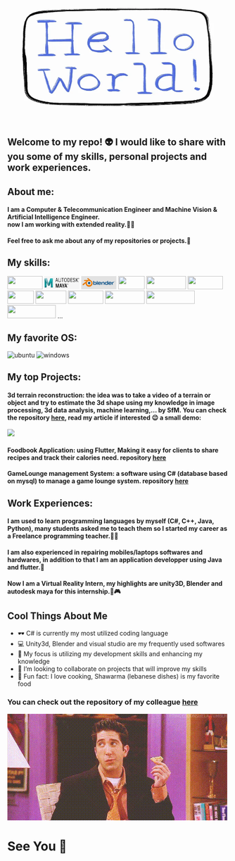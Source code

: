 <img src="https://github.com/yagii99/yagii99/blob/main/assets/hello%20world.webp" width="500" height="300" />

## Welcome to my repo! 👽  I would like to share with you some of my skills, personal projects and work experiences.

## About me:
#### I am a Computer & Telecommunication Engineer and Machine Vision & Artificial Intelligence Engineer. <br/> now I am working with extended reality.👨‍💻
#### Feel free to ask me about any of my repositories or projects.💬

## My skills:

<img src="https://img.shields.io/badge/Unity-100000?style=for-the-badge&logo=unity&logoColor=white" width="80" height="30" /> <img src="https://github.com/yagii99/yagii99/blob/main/assets/maya%20logo.jpg" width="80" height="30" /> <img src= "https://github.com/yagii99/yagii99/blob/main/assets/blender%20logo.jpg" width="80" height="30" /> <img src="https://img.shields.io/badge/C%23-239120?style=for-the-badge&logo=c-sharp&logoColor=white" width="60" height="30" /> <img src="https://img.shields.io/badge/Python-14354C?style=for-the-badge&logo=python&logoColor=white" width="90" height="30" /> <img src="https://img.shields.io/badge/Java-ED8B00?style=for-the-badge&logo=java&logoColor=white" width="80" height="30" /> <img src="https://img.shields.io/badge/C-00599C?style=for-the-badge&logo=c&logoColor=white" width="60" height="30" /> <img src="https://img.shields.io/badge/C%2B%2B-00599C?style=for-the-badge&logo=c%2B%2B&logoColor=white" width="70" height="30" /> <img src="https://img.shields.io/badge/MySQL-00000F?style=for-the-badge&logo=mysql&logoColor=white" width="80" height="30" /> <img src="https://img.shields.io/badge/Flutter-02569B?style=for-the-badge&logo=flutter&logoColor=white" width="90" height="30" /> <img src="https://aleen42.github.io/badges/src/photoshop.svg" width="110" height="30" /> <img src="https://aleen42.github.io/badges/src/illustrator.svg" width="110" height="30" /> ...

## My favorite OS:

![ubuntu](https://img.shields.io/badge/Ubuntu-E95420?style=for-the-badge&logo=ubuntu&logoColor=white)
![windows](https://img.shields.io/badge/Windows-0078D6?style=for-the-badge&logo=windows&logoColor=white)

## My top Projects:
#### 3d terrain reconstruction: the idea was to take a video of a terrain or object and try to estimate the 3d shape using my knowledge in image processing, 3d data analysis, machine learning,... by SfM. You can check the repository [here](https://github.com/yagii99/terrain-3d-reconstruction), read my article if interested 😉 a small demo: 
<img src="https://github.com/yagii99/terrain-3d-reconstruction/blob/main/Assets/reconstruction.gif" />

#### Foodbook Application: using Flutter, Making it easy for clients to share recipes and track their calories need. repository [here](https://github.com/yagii99/foodbook)

#### GameLounge management System: a software using C# (database based on mysql) to manage a game lounge system. repository [here](https://github.com/yagii99/GameLounge-management-system)

## Work Experiences:
#### I am used to learn programming languages by myself (C#, C++, Java, Python), many students asked me to teach them so I started my career as a **Freelance programming teacher**.👨‍💻
#### I am also experienced in **repairing mobiles/laptops softwares and hardwares**, in addition to that I am an **application developper using Java and flutter**.📱
#### Now I am a **Virtual Reality Intern**, my highlights are unity3D, Blender and autodesk maya for this internship.🥽🎮

## Cool Things About Me
- 🕶  C# is currently my most utilized coding language
- 💻 Unity3d, Blender and visual studio are my frequently used softwares
- 🌱 My focus is utilizing my development skills and enhancing my knowledge
- 👯 I’m looking to collaborate on projects that will improve my skills
- 🍗 Fun fact: I love cooking, Shawarma (lebanese dishes) is my favorite food

### You can check out the repository of my colleague [here](https://github.com/0had0)
![ross](https://github.com/yagii99/yagii99/blob/main/assets/ross.gif)

# See You 👋
<!--
**yagii99/yagii99** is a ✨ _special_ ✨ repository because its `README.md` (this file) appears on your GitHub profile.

Here are some ideas to get you started:

- 🔭 I’m currently working on ...
- 🌱 I’m currently learning ...
- 👯 I’m looking to collaborate on ...
- 🤔 I’m looking for help with ...
- 💬 Ask me about ...
- 📫 How to reach me: ...
- 😄 Pronouns: ...
- ⚡ Fun fact: ...
-->
